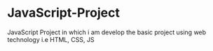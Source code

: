 # JavaScript-Project
JavaScript Project in which i am develop the basic project using web technology i.e HTML, CSS, JS
